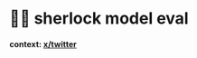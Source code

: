 # 🕵️‍♂️ sherlock model eval
#### context: [x/twitter](https://x.com/dwarkesh_sp/status/1773437856448680049)